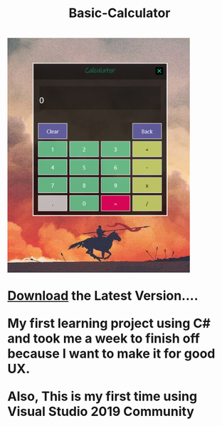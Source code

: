 <h1 align="center">Basic-Calculator<h1/>  
<img src="https://github.com/U-C-S/Basic-Calculator/blob/master/ScreenShot.png?raw=true" width="410px"/>

[Download](https://github.com/U-C-S/Basic-Calculator/raw/master/Build/Basic%20Calculator.exe) the Latest Version....

My first learning project using C# and took me a week to finish off because I want to make it for good UX.


Also, This is my first time using Visual Studio 2019 Community
